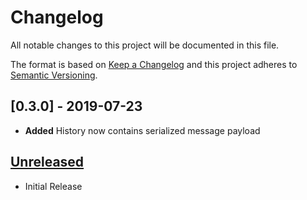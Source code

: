 # Changelog
All notable changes to this project will be documented in this file.

The format is based on [Keep a Changelog](http://keepachangelog.com/en/1.0.0/)
and this project adheres to [Semantic Versioning](http://semver.org/spec/v2.0.0.html).

<!--
## [x.y.z] - YYYY-MM-DD
### [Type of Change]
- [description of change]

### Types of changes
- **Added** for new features.
- **Changed** for changes in existing functionality.
- **Deprecated** for soon-to-be removed features.
- **Removed** for now removed features.
- **Fixed** for any bug fixes.
- **Security** in case of vulnerabilities.

[x.y.z]: https://github.com/CondeNast/tk/compare/1.0.0...x.y.z
-->

## [0.3.0] - 2019-07-23
- **Added** History now contains serialized message payload

## [Unreleased]
- Initial Release

<!-- Update the Unreleased comparison range with each release -->
[Unreleased]: https://github.com/CondeNast/quick-bus/compare/x.y.z...master
